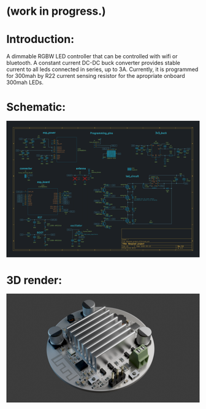 # (work in progress.)

# Introduction:
A dimmable RGBW LED controller that can be controlled with wifi or bluetooth. A constant current DC-DC buck converter provides stable current to all leds connected in series, up to 3A. Currently, it is programmed for 300mah by R22 current sensing resistor for the apropriate onboard 300mah LEDs.


# Schematic:
![image info](docs/schematic.png)

# 3D render:

![image info](docs/render.png)